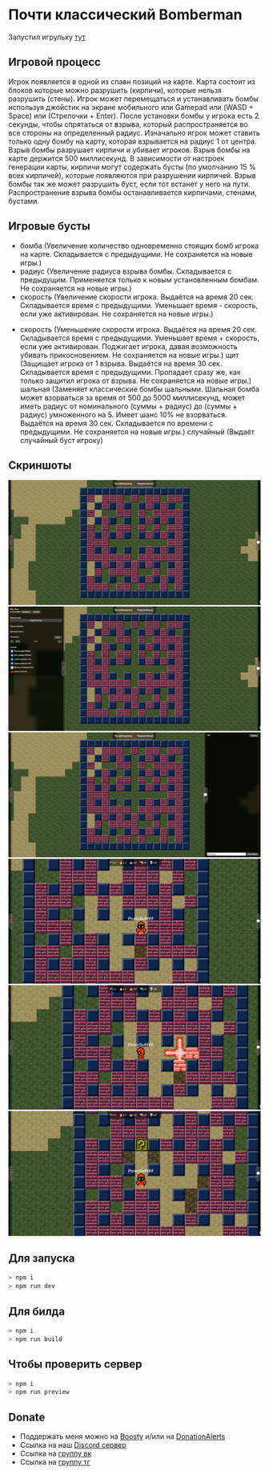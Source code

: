 # Почти классический Bomberman

Запустил игрульку [тут](https://openbomber.ru)

## Игровой процесс
Игрок появляется в одной из спавн позиций на карте. Карта состоит из блоков которые можно разрушить (кирпичи), которые нельзя разрушить (стены). Игрок может перемещаться и устанавливать бомбы используя джойстик на экране мобильного или Gamepad или (WASD + Space) или (Стрелочки + Enter). После установки бомбы у игрока есть 2 секунды, чтобы спрятаться от взрыва, который распространяется во все стороны на определенный радиус. Изначально игрок может ставить только одну бомбу на карту, которая взрывается на радиус 1 от центра. Взрыв бомбы разрушает кирпичи и убивает игроков. Взрыв бомбы на карте держится 500 миллисекунд. В зависимости от настроек генерации карты, кирпичи могут содержать бусты (по умолчанию 15 % всех кирпичей), которые появляются при разрушении кирпичей.  Взрыв бомбы так же может разрушить буст, если тот встанет у него на пути. Распространение взрыва бомбы останавливается кирпичами, стенами, бустами. 

## Игровые бусты
+ бомба (Увеличение количество одновременно стоящих бомб игрока на карте. Складывается с предыдущими. Не сохраняется на новые игры.)
+ радиус (Увеличение радиуса взрыва бомбы. Складывается с предыдущим. Применяется только к новым установленным бомбам. Не сохраняется на новые игры.)
+ скорость (Увеличение скорости игрока. Выдаётся на время 20 сек. Складывается время с предыдущими. Уменьшает время - скорость, если уже активирован. Не сохраняется на новые игры.)
- скорость (Уменьшение скорости игрока. Выдаётся на время 20 сек. Складывается время с предыдущими.  Уменьшает время + скорость, если уже активирован. Поджигает игрока, давая возможность убивать прикосновением.  Не сохраняется на новые игры.)
щит (Защищает игрока от 1 взрыва. Выдаётся на время 30 сек. Складывается время с предыдущими. Пропадает сразу же, как только защитил игрока от взрыва. Не сохраняется на новые игры.)
шальная (Заменяет классические бомбы шальными. Шальная бомба может взорваться за время от 500 до 5000 миллисекунд, может иметь радиус от номинального (суммы + радиус) до (суммы + радиус) умноженного на 5. Имеет шанс 10% не взорваться. Выдаётся на время 30 сек. Складывается по времени с предыдущими. Не сохраняется на новые игры.)
случайный (Выдаёт случайный буст игроку)

## Скриншоты
![](screen/screen1.png)
![](screen/screen2.png)
![](screen/screen3.png)
![](screen/screen4.png)
![](screen/screen5.png)
![](screen/screen6.png)


## Для запуска 
```bash
> npm i
> npm run dev
```

## Для билда
```bash
> npm i
> npm run build
```

## Чтобы проверить сервер
```bash
> npm i
> npm run preview
```

## Donate
- Поддержать меня можно на [Boosty](https://boosty.to/vic_dev) и/или на [DonationAlerts](https://www.donationalerts.com/r/promise")
- Ссылка на наш [Discord сервер](https://discord.gg/JzapKXFqzt)
- Ссылка на [группу вк](https://vk.com/openbomber)
- Ссылка на [группу тг](https://t.me/gameopenbomber)
